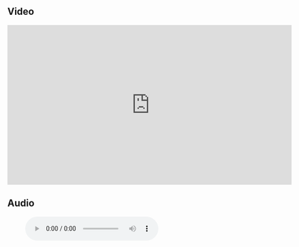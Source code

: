 ## Video

<iframe src="https://player.vimeo.com/video/663128750?h=db48339435&title=0&byline=0" width="640" height="360" frameborder="0" allow="autoplay; fullscreen; picture-in-picture" allowfullscreen></iframe>

## Audio

<figure class="wp-block-audio"><audio controls src="https://markmayberry.net/wp-content/uploads/bible-study/2021-12-26-am-DH-Using-the-Conscience-as-Our-Guide.mp3"></audio></figure>
